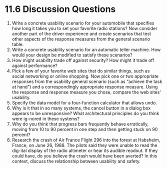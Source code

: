 11.6 Discussion Questions
===

1. Write a concrete usability scenario for your automobile that specifies how long it takes you to set your favorite radio stations? Now consider another part of the driver experience and create scenarios that test other aspects of the response measures from the general scenario table.
2. Write a concrete usability scenario for an automatic teller machine. How would your design be modified to satisfy these scenarios?
3. How might usability trade off against security? How might it trade off against performance?
4. Pick a few of your favorite web sites that do similar things, such as social networking or online shopping. Now pick one or two appropriate responses from the usability general scenario (such as “achieve the task at hand”) and a correspondingly appropriate response measure. Using the response and response measure you chose, compare the web sites’ usability.
5. Specify the data model for a four-function calculator that allows undo.
6. Why is it that in so many systems, the cancel button in a dialog box appears to be unresponsive? What architectural principles do you think were ig-nored in these systems?
7. Why do you think that progress bars frequently behave erratically, moving from 10 to 90 percent in one step and then getting stuck on 90 percent?
8. Research the crash of Air France Flight 296 into the forest at Habsheim, France, on June 26, 1988. The pilots said they were unable to read the dig-ital display of the radio altimeter or hear its audible readout. If they could have, do you believe the crash would have been averted? In this context, discuss the relationship between usability and safety.
